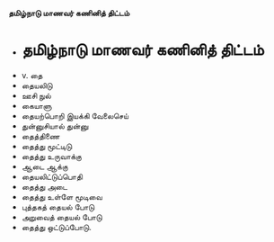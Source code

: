 **தமிழ்நாடு மாணவர் கணினித் திட்டம்**
- # தமிழ்நாடு மாணவர் கணினித் திட்டம்
- v. தை
- தையலிடு
- ஊசி நுல்
- கையாளு
- தையற்பொறி இயக்கி வேலைசெய்
- துன்னுசியால் துன்னு
- தைத்திணை
- தைத்து மூட்டிடு
- தைத்து உருவாக்கு
- ஆடை ஆக்கு
- தையலிட்டுப்பொதி
- தைத்து அடை
- தைத்து உள்ளே மூடிவை
- புத்தகத் தையல் போடு
- அறுவைத் தையல் போடு
- தைத்து ஒட்டுப்போடு.

